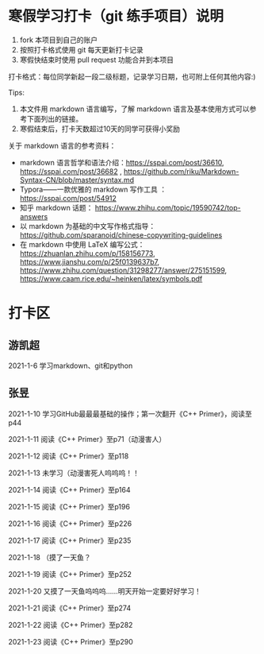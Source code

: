 # 寒假学习打卡（git 练手项目）说明

1. fork 本项目到自己的账户
1. 按照打卡格式使用 git 每天更新打卡记录
1. 寒假快结束时使用 pull request 功能合并到本项目

打卡格式：每位同学新起一段二级标题，记录学习日期，也可附上任何其他内容:)

Tips:

1. 本文件用 markdown 语言编写，了解 markdown 语言及基本使用方式可以参考下面列出的链接。 
1. 寒假结束后，打卡天数超过10天的同学可获得小奖励

关于 markdown 语言的参考资料：
+ markdown 语言哲学和语法介绍：https://sspai.com/post/36610, https://sspai.com/post/36682 , https://github.com/riku/Markdown-Syntax-CN/blob/master/syntax.md
+ Typora——一款优雅的 markdown 写作工具 ： https://sspai.com/post/54912
+ 知乎 markdown 话题： https://www.zhihu.com/topic/19590742/top-answers
+ 以 markdown 为基础的中文写作格式指导：https://github.com/sparanoid/chinese-copywriting-guidelines
+ 在 markdown 中使用 LaTeX 编写公式： https://zhuanlan.zhihu.com/p/158156773, https://www.jianshu.com/p/25f0139637b7, https://www.zhihu.com/question/31298277/answer/275151599, https://www.caam.rice.edu/~heinken/latex/symbols.pdf


# 打卡区

## 游凯超
2021-1-6 学习markdown、git和python

## 张昱
2021-1-10 学习GitHub最最最基础的操作；第一次翻开《C++ Primer》，阅读至p44

2021-1-11 阅读《C++ Primer》至p71（动漫害人）

2021-1-12 阅读《C++ Primer》至p118

2021-1-13 未学习（动漫害死人呜呜呜！！

2021-1-14 阅读《C++ Primer》至p164

2021-1-15 阅读《C++ Primer》至p196

2021-1-16 阅读《C++ Primer》至p226

2021-1-17 阅读《C++ Primer》至p235

2021-1-18 （摸了一天鱼？

2021-1-19 阅读《C++ Primer》至p252

2021-1-20 又摸了一天鱼呜呜呜……明天开始一定要好好学习！

2021-1-21 阅读《C++ Primer》至p274

2021-1-22 阅读《C++ Primer》至p282

2021-1-23 阅读《C++ Primer》至p290
